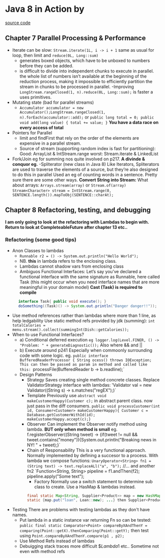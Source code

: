 # Java 8 in Action by 

[source code]()

## Chapter 7 Parallel Processing & Performance
  - Iterate can be slow: `Stream.iterate(1L, i -> i + 1` same as usual for loop, then limit and `reduce(0L, Long::sum)`
    - generates boxed objects, which have to be unboxed to numbers before they can be added.
    - is difficult to divide into independent chunks to execute in parallel. the whole list of numbers isn’t available at the beginning of the reduction process, making it
      impossible to efficiently partition the stream in chunks to be processed in parallel.
    -Improving
      `LongStream.rangeClosed(1, n).reduce(0L, Long::sum);` is faster a uses primitives.
  - Mutating state (bad for parallel streams)
    - `Accumulator accumulator = new Accumulator();LongStream.rangeClosed(1, n).forEach(accumulator::add);` or
      `public long total = 0; public void add(long value) { total += value; }`
      **You have a data race on every access of total**
  - Pointers for Parallel
    - limit and findFirst that rely on the order of the elements are expensive in a parallel stream. 
    - Source of stream (supporting random index is fast for partitioning): Good: ArrayList & IntStream.range worst: Stream.iterate & LinkedList
  - Fork/Join eg for summing nos quite involved on p217. **A divinde & conquor eg.**
  -Spliterator (new class in Java 8)
    Like Iterators, Spliterators are used to traverse the elements of a source, but they’re also designed to do this in parallel
    Used an eg of counting words in a sentence. Pretty sure there are some other ways.
    **Convert String into Stream:** What about arrays: `Arrays.stream(array)` or `Stream.of(array)`
    `Stream<Character> stream = IntStream.range(0, SENTENCE.length()).mapToObj(SENTENCE::charAt);`
    
## Chapter 8 Refactoring, testing, and debugging
**I am only going to look at the refactoring with Lambdas to begin with. Return to look at CompleteableFuture after
chapter 13 etc..**

### Refactoring (some good tips)
  - Anon Classes to lambdas
    - `Runnable r2 = () -> System.out.println("Hello World");`
    - NB. **this** in lambda refers to the enclosing class.
    - Lambdas cannot shadow vars from enclosing class
    - Ambiguos Functional Interfaces: Let’s say you’ve declared a functional interface with the same signature as Runnable, here called
      Task (this might occur when you need interface names that are more meaningful in your domain model)
      **Cast (Task) is required to compile**  
```java
      interface Task{ public void execute(); }
      doSomething((Task)() -> System.out.println("Danger danger!!"));  
```
  - Use method references rather than lambdas where more than 1 line, as help ledgability
      Use static method refs provided by jdk (summing):
      `int totalCalories = menu.stream().collect(summingInt(Dish::getCalories));`
  - When to use Functional Interfaces?
    - a) Conditional deferred execution
        `eg logger.log(Level.FINER, () -> "Problem: " + generateDiagnostic());` Also where && and ||
    - b) Execute around p241
      Especially when commoonly surrounding code with some logic.
      eg. `public interface BufferedReaderProcessor { String ocess() throws IOException;          
      This can then be passed as param in method and called like this: `processFile(BufferedReader b -> b.readline);`
    - Design Patterns
      - Strategy
        Saves creating single method concrete classes. Replace ValidatorStrategy interface with lambdas: 
        'Validator val = new Validator((String s) -> s.matches("regEX");)`
      - Template
        Previously use `abstract void makeCustomerHappy(Customer c);` in abstract parent class.
        now just pass in the diff consumers.
            `public void processCustomer(int id, Consumer<Customer> makeCustomerHappy){
            Customer c = Database.getCustomerWithId(id);
            makeCustomerHappy.accept(c);}`
      - Observer
        Can implement the Observer notify method using lambda. **BUT only when method is small**
        eg. f.registerObserver((String tweet) -> {if(tweet != null && tweet.contains("money")){System.out.println("Breaking news in NY! " + tweet);}`
      - Chain of Responsability
        This is a very functional approach. Normally implemented by defining a succesor to a process.
        With lambda we compose functions:
        `UnaryOperator<String> fn1 = (String text) -> text.replaceALl("a", "b");`  //... and another fn2
        `Function<String, String> pipeline = f1.andThen(f2); pipeline.apply("Some text");
        - Factory
          Normally use a switch statement to determine sub class to create. Use a HasMap & lambdas instead.
``` java
          final static Map<String, Supplier<Product>> map = new HashMap<>();
          static {map.put("loan", Loan::new); ...} then Supplier<Product> p = map.get(name); return p.get();
```
  - Testing
    There are problems with testing lambdas as they don't have names.
      - Put lambda in a static instance var returning Fn so can be tested: 
      `public final static Comparator<Point> compareByXAndThenY = comparing(Point::getX).thenComparing(Point::getY);`
      then test using `Point.compareByXAndThenY.compare(p1 , p2);`
      - Use Method Refs instead of lambdas
      - Debuigging stack traces more difficult $$Lambda$1 etc.. Sometime not even with method refs
   
